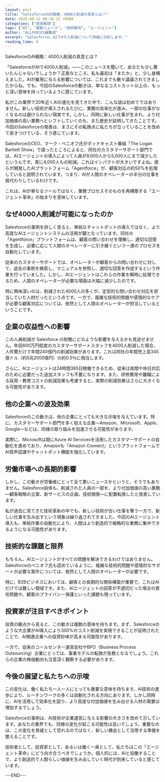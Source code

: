 ```yaml
---
layout: post
title: "SalesforceのAI戦略：4000人削減の真意とは？"
date: 2025-09-12 08:38:22 +0000
categories: ["技術解説"]
tags: ["AI", "最新ニュース", "技術動向", "エージェント"]
author: "ALLFORCES編集部"
excerpt: "Salesforce、AIで4千人削減について詳細に分析します。"
reading_time: 8
---
```


SalesforceのAI戦略：4000人削減の真意とは？

「SalesforceがAIで4000人削減」――このニュースを聞いて、あなたも少し驚いたんじゃないでしょうか？正直なところ、私も最初は「またか」と、少し身構えました。AIが雇用に与える影響については、これまでも散々議論されてきましたからね。でも、今回のSalesforceの動きは、単なるコストカット以上の、もっと深い意味を持っているように感じています。

私がこの業界で20年近くAIの進化を見てきた中で、こんな話は初めてではありません。新しい技術が導入されるたびに、業務の効率化が進み、一部の仕事がなくなるのは避けられない現実です。しかし、同時に新しい仕事が生まれ、より付加価値の高い業務へとシフトしていくのも、また歴史が証明してきたことです。今回のSalesforceの発表は、まさにその転換点に私たちが立っていることを改めて突きつけている、そう感じています。

SalesforceのCEO、マーク・ベニオフ氏がポッドキャスト番組「The Logan Bartlett Show」で語ったところによると、同社のカスタマーサポート部門では、AIエージェントの導入によって人員が9,000人から5,000人にまで減少したというんです。実に4,000人もの削減。これはインパクトが大きいですよね。彼らが開発したAIプラットフォーム「Agentforce」が、顧客対応の約50%を処理していると説明されています。つまり、AIが人間のオペレーターの半分の仕事を肩代わりしているわけです。

これは、AIが単なるツールではなく、業務プロセスそのものを再構築する「エージェント革命」の始まりを意味しています。

## なぜ4000人削減が可能になったのか

Salesforceの事例を詳しく見ると、単純なチャットボットの導入ではなく、より高度なAIエージェントシステムの活用が鍵となっています。同社の「Agentforce」プラットフォームは、顧客の問い合わせを理解し、適切な回答を生成し、必要に応じて人間のオペレーターに引き継ぐという一連のプロセスを自動化しています。

従来のカスタマーサポートでは、オペレーターが顧客からの問い合わせに対して、過去の事例を検索し、マニュアルを参照し、適切な回答を作成するという作業を行っていました。しかし、AIエージェントはこれらの作業を瞬時に処理できるため、人間のオペレーターが必要な場面は大幅に減少したのです。

特に興味深いのは、削減された4000人の多くが、定型的な問い合わせ対応を担当していた人材だったという点です。一方で、複雑な技術的問題や感情的なケアが必要な顧客対応については、依然として人間のオペレーターが担当しているということです。

## 企業の収益性への影響

この人員削減が Salesforce の財務にどのような影響を与えるかも見逃せません。年収600万円程度のカスタマーサポートスタッフを4000人削減した場合、人件費だけで年間240億円の削減効果があります。これは同社の年間売上高345億ドル（約5兆2000億円）の約0.5％に相当します。

さらに、AIエージェントは24時間365日稼働できるため、従来は夜間や休日対応のために必要だった追加スタッフも不要になります。また、研修費用や離職による採用・教育コストの削減効果も考慮すると、実際の削減効果はさらに大きくなる可能性があります。

## 他の企業への波及効果

Salesforceのこの動きは、他の企業にとっても大きな示唆を与えています。特に、カスタマーサポート部門を多く抱える企業—Amazon、Microsoft、Apple、Google—などは、同様の取り組みを加速させる可能性があります。

実際に、Microsoftは既にAzure AI Servicesを活用したカスタマーサポートの自動化を進めており、Amazonも「Amazon Connect」というプラットフォームでAI音声認識やチャットボット機能を強化しています。

## 労働市場への長期的影響

しかし、この動きが労働者にとって全て悪いニュースかというと、そうでもありません。Salesforce自体も、削減された人員の一部を、より付加価値の高い業務—顧客戦略の立案、新サービスの企画、技術開発—に配置転換したと発表しています。

私が過去に見てきた技術革新の中でも、新しい技術が古い仕事を奪う一方で、新しい仕事を生み出すという現象は繰り返されてきました。今回のAIエージェント導入も、単純作業の自動化により、人間はより創造的で戦略的な業務に集中できるようになる可能性があります。

## 技術的な課題と限界

もちろん、AIエージェントがすべての問題を解決できるわけではありません。Salesforceのベニオフ氏も認めているように、複雑な技術的問題や感情的なサポートが必要な案件については、依然として人間のオペレーターが必要です。

特に、B2Bビジネスにおいては、顧客との長期的な関係構築が重要で、これはAIだけでは難しい領域です。また、AIエージェントの回答が不適切だった場合の責任問題や、顧客のプライバシー保護といった課題も残っています。

## 投資家が注目すべきポイント

投資の観点から見ると、この動きは複数の意味を持ちます。まず、Salesforceのような大企業がAI導入により300%のコスト削減を実現できることが証明されたことで、AI関連企業への投資妙味が高まる可能性があります。

一方で、従来のコールセンター運営会社やBPO（Business Process Outsourcing）企業にとっては、事業モデルの転換が急務となるでしょう。これらの企業の株価動向も注意深く観察する必要があります。

## 今後の展望と私たちへの示唆

この変化は、働く私たち一人一人にとっても重要な意味を持ちます。AI技術の進歩により、ルーチンワークの多くは自動化される方向にあります。しかし同時に、AIを活用して効率化を図り、より高度な付加価値を生み出せる人材の需要は増加するでしょう。

Salesforceの事例は、AI技術が企業運営に与える影響の大きさを改めて示しています。あなたの業界でも、同様の変化が起こる可能性は高いでしょう。重要なのは、この変化を脅威として恐れるのではなく、新しい機会として活用する準備を整えることです。

技術者として、投資家として、あるいは働く一員として、私たちはこの「エージェント革命」にどう向き合うべきでしょうか。個人的には、AIと協働することで、より創造的で人間らしい価値を生み出していく時代が到来していると感じています。

---END---
